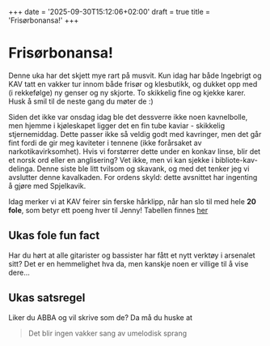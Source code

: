 +++
date = '2025-09-30T15:12:06+02:00'
draft = true
title = 'Frisørbonansa!'
+++
# Frisørbonansa!
Denne uka har det skjett mye rart på musvit. Kun idag har både Ingebrigt og KAV tatt en vakker tur innom både frisør og klesbutikk, og dukket opp med (i rekkefølge) ny genser og ny skjorte. To skikkelig fine og kjekke karer. Husk å smil til de neste gang du møter de :)

Siden det ikke var onsdag idag ble det dessverre ikke noen kavnelbolle, men hjemme i kjøleskapet ligger det en fin tube kaviar - skikkelig stjernemiddag. Dette passer ikke så veldig godt med kavringer, men det går fint fordi de gir meg kaviteter i tennene (ikke forårsaket av narkotikavirksomhet). Hvis vi forstørrer dette under en konkav linse, blir det et norsk ord eller en anglisering? Vet ikke, men vi kan sjekke i bibliote-kav-delinga. Denne siste ble litt tvilsom og skavank, og med det tenker jeg vi avslutter denne kavalkaden. For ordens skyld: dette avsnittet har ingenting å gjøre med Spjelkavik.

Idag merker vi at KAV feirer sin ferske hårklipp, når han slo til med hele **20 fole**, som betyr ett poeng hver til Jenny! Tabellen finnes [her](https://kavsierfole.no/tabell)

## Ukas fole fun fact
Har du hørt at alle gitarister og bassister har fått et nytt verktøy i arsenalet sitt? Det er en hemmelighet hva da, men kanskje noen er villige til å vise dere...

## Ukas satsregel
Liker du ABBA og vil skrive som de? Da må du huske at

> Det blir ingen vakker sang
> av umelodisk sprang